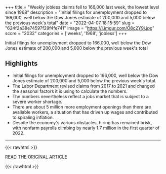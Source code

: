+++
title = "Weekly jobless claims fell to 166,000 last week, the lowest level since 1968"
description = "Initial filings for unemployment dropped to 166,000, well below the Dow Jones estimate of 200,000 and 5,000 below the previous week's total"
date = "2022-04-07 18:15:59"
slug = "624f2a38e74597f29f4fe741"
image = "https://i.imgur.com/O8c2Y9i.jpg"
score = "2032"
categories = ['weeks', '1968', 'jobless']
+++

Initial filings for unemployment dropped to 166,000, well below the Dow Jones estimate of 200,000 and 5,000 below the previous week's total

## Highlights

- Initial filings for unemployment dropped to 166,000, well below the Dow Jones estimate of 200,000 and 5,000 below the previous week's total.
- The Labor Department revised claims from 2017 to 2021 and changed the seasonal factors it is using to calculate the numbers.
- The numbers nevertheless reflect a jobs market that is subject to a severe worker shortage.
- There are about 5 million more employment openings than there are available workers, a situation that has driven up wages and contributed to spiraling inflation.
- Despite the economy's various obstacles, hiring has remained brisk, with nonfarm payrolls climbing by nearly 1.7 million in the first quarter of 2022.

---

{{< rawhtml >}}
  <p class="article-category">
    <a target="_blank" href="https://www.cnbc.com/2022/04/07/us-weekly-jobless-claims.html">READ THE ORIGINAL ARTICLE</a>
  </p>
{{< /rawhtml >}}
